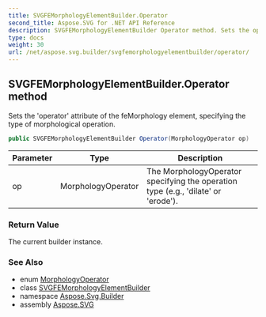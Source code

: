 ```yaml
---
title: SVGFEMorphologyElementBuilder.Operator
second_title: Aspose.SVG for .NET API Reference
description: SVGFEMorphologyElementBuilder Operator method. Sets the operator attribute of the feMorphology element specifying the type of morphological operation
type: docs
weight: 30
url: /net/aspose.svg.builder/svgfemorphologyelementbuilder/operator/
---
```

## SVGFEMorphologyElementBuilder.Operator method

Sets the 'operator' attribute of the feMorphology element, specifying the type of morphological operation.

```csharp
public SVGFEMorphologyElementBuilder Operator(MorphologyOperator op)
```

| Parameter | Type | Description |
| --- | --- | --- |
| op | MorphologyOperator | The MorphologyOperator specifying the operation type (e.g., 'dilate' or 'erode'). |

### Return Value

The current builder instance.

### See Also

* enum [MorphologyOperator](../../morphologyoperator/)
* class [SVGFEMorphologyElementBuilder](../)
* namespace [Aspose.Svg.Builder](../../../aspose.svg.builder/)
* assembly [Aspose.SVG](../../../)
